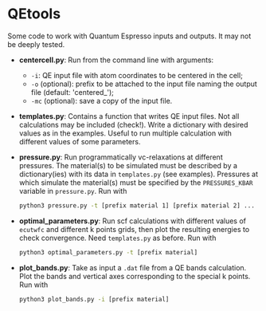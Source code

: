 # QEtools
Some code to work with Quantum Espresso inputs and outputs. It may not be deeply tested.

- **centercell.py**:
Run from the command line with arguments:
  - `-i`: QE input file with atom coordinates to be centered in the cell;
  - `-o` (optional): prefix to be attached to the input file naming the output file (default: 'centered_');
  - `-mc` (optional): save a copy of the input file.


- **templates.py**:
  Contains a function that writes QE input files. Not all calculations may be included (check!). Write a dictionary with desired values as in the examples. Useful to run multiple calculation with different values of some parameters.

- **pressure.py**:
  Run programmatically vc-relaxations at different pressures. The material(s) to be simulated must be described by a dictionary(ies) with its data in `templates.py` (see examples). Pressures at which simulate the material(s) must be specified by the `PRESSURES_KBAR` variable in `pressure.py`. Run with 
  ```bash
  python3 pressure.py -t [prefix material 1] [prefix material 2] ...
  ``` 

- **optimal_parameters.py**:
  Run scf calculations with different values of `ecutwfc` and different k points grids, then plot the resulting energies to check convergence. Need `templates.py` as before. Run with 
  ```bash
  python3 optimal_parameters.py -t [prefix material]
  ``` 
  
- **plot_bands.py**:
  Take as input a `.dat` file from a QE bands calculation. Plot the bands and vertical axes corresponding to the special k points. Run with
  ```bash
  python3 plot_bands.py -i [prefix material]
  ``` 